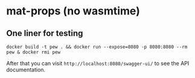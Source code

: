 # mat-props (no wasmtime)

## One liner for testing

```console
docker build -t pew . && docker run --expose=8080 -p 8080:8080 --rm pew & docker rmi pew
```

After that you can visit `http://localhost:8080/swagger-ui/` to see the API documentation.
